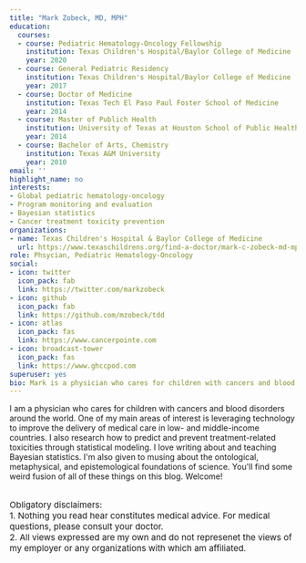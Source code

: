 ```yaml
---
title: "Mark Zobeck, MD, MPH"
education:
  courses:
  - course: Pediatric Hematology-Oncology Fellowship
    institution: Texas Children's Hospital/Baylor College of Medicine
    year: 2020
  - course: General Pediatric Residency
    institution: Texas Children's Hospital/Baylor College of Medicine
    year: 2017
  - course: Doctor of Medicine
    institution: Texas Tech El Paso Paul Foster School of Medicine
    year: 2014
  - course: Master of Publich Health
    institution: University of Texas at Houston School of Public Health
    year: 2014
  - course: Bachelor of Arts, Chemistry
    institution: Texas A&M University
    year: 2010
email: ''
highlight_name: no
interests:
- Global pediatric hematology-oncology
- Program monitoring and evaluation
- Bayesian statistics
- Cancer treatment toxicity prevention
organizations:
- name: Texas Children's Hospital & Baylor College of Medicine
  url: https://www.texaschildrens.org/find-a-doctor/mark-c-zobeck-md-mph 
role: Phsycian, Pediatric Hematology-Oncology
social:
- icon: twitter
  icon_pack: fab
  link: https://twitter.com/markzobeck
- icon: github
  icon_pack: fab
  link: https://github.com/mzobeck/tdd
- icon: atlas
  icon_pack: fas
  link: https://www.cancerpointe.com
- icon: broadcast-tower
  icon_pack: fas
  link: https://www.ghccpod.com
superuser: yes
bio: Mark is a physician who cares for children with cancers and blood disorders and writes about the intersection of medicine, global health, statistics, and philosophy. 
---
```


I am a physician who cares for children with cancers and blood disorders around the world. One of my main areas of interest is leveraging technology to improve the delivery of medical care in low- and middle-income countries. I also research how to predict and prevent treatment-related toxicities through statistical modeling. I love writing about and teaching Bayesian statistics. I'm also given to musing about the ontological, metaphysical, and epistemological foundations of science. You'll find some weird fusion of all of these things on this blog. Welcome!  
<br> 
<p style="font-size:15px">Obligatory disclaimers:
<br>
1. Nothing you read hear constitutes medical advice. For medical questions, please consult your doctor.  
<br>
2. All views expressed are my own and do not represenet the views of my employer or any organizations with which  am affiliated.
</p>